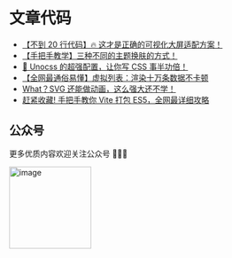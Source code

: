 # 文章代码

- [【不到 20 行代码】🔥 这才是正确的可视化大屏适配方案！](https://github.com/zm8/wechat-oa/tree/main/examples/visual-dashboard)
- [【手把手教学】三种不同的主题换肤的方式！](https://github.com/zm8/wechat-oa/tree/main/examples/theme-change)
- [🚀 Unocss 的超强配置，让你写 CSS 事半功倍！](https://github.com/zm8/wechat-oa/tree/main/examples/use-unocss)
- [【全网最通俗易懂】虚拟列表：渲染十万条数据不卡顿](https://github.com/zm8/wechat-oa/tree/main/examples/infinite-list/advance)
- [What？SVG 还能做动画，这么强大还不学！](https://github.com/zm8/wechat-oa/tree/main/examples/svg-animation)
- [赶紧收藏! 手把手教你 Vite 打包 ES5，全网最详细攻略](https://github.com/zm8/wechat-oa/tree/main/examples/vite-es5-builder)

## 公众号

更多优质内容欢迎关注公众号 🎉🎉🎉

<img width="148" alt="image" src="https://github.com/user-attachments/assets/ae47aa97-9ccc-4f71-82df-aa06d93ce201" />
